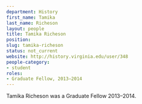 ```yaml
---
department: History
first_name: Tamika
last_name: Richeson
layout: people
title: Tamika Richeson
position:
slug: tamika-richeson
status: not_current
website: http://history.virginia.edu/user/348
people-category:
- student
roles:
- Graduate Fellow, 2013–2014
---
```

Tamika Richeson was a Graduate Fellow 2013–2014.

